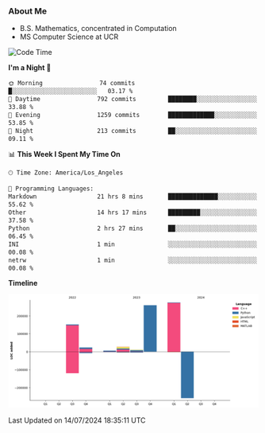 ### About Me

- B.S. Mathematics, concentrated in Computation
- MS Computer Science at UCR



<!--START_SECTION:waka-->
![Code Time](http://img.shields.io/badge/Code%20Time-286%20hrs%2033%20mins-blue)

**I'm a Night 🦉** 

```text
🌞 Morning                74 commits          █░░░░░░░░░░░░░░░░░░░░░░░░   03.17 % 
🌆 Daytime                792 commits         ████████░░░░░░░░░░░░░░░░░   33.88 % 
🌃 Evening                1259 commits        █████████████░░░░░░░░░░░░   53.85 % 
🌙 Night                  213 commits         ██░░░░░░░░░░░░░░░░░░░░░░░   09.11 % 
```


📊 **This Week I Spent My Time On** 

```text
🕑︎ Time Zone: America/Los_Angeles

💬 Programming Languages: 
Markdown                 21 hrs 8 mins       ██████████████░░░░░░░░░░░   55.62 % 
Other                    14 hrs 17 mins      █████████░░░░░░░░░░░░░░░░   37.58 % 
Python                   2 hrs 27 mins       ██░░░░░░░░░░░░░░░░░░░░░░░   06.45 % 
INI                      1 min               ░░░░░░░░░░░░░░░░░░░░░░░░░   00.08 % 
netrw                    1 min               ░░░░░░░░░░░░░░░░░░░░░░░░░   00.08 % 
```

**Timeline**

![Lines of Code chart](https://raw.githubusercontent.com/nickocruzm/nickocruzm/main/assets/bar_graph.png)


 Last Updated on 14/07/2024 18:35:11 UTC
<!--END_SECTION:waka-->
